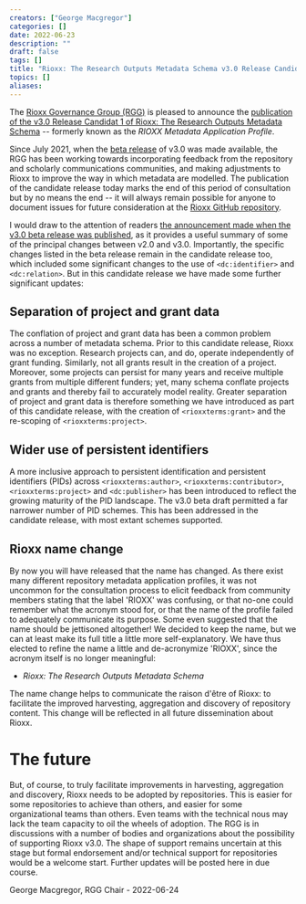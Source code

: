 ```yaml
---
creators: ["George Macgregor"]
categories: []
date: 2022-06-23
description: ""
draft: false
tags: []
title: "Rioxx: The Research Outputs Metadata Schema v3.0 Release Candidate 1 published"
topics: []
aliases:
---
```


The [Rioxx Governance Group (RGG)](https://www.rioxx.net/governance/) is pleased to announce the [publication of the v3.0 Release Candidat 1 of Rioxx: The Research Outputs Metadata Schema](https://www.rioxx.net/profiles/v3-0-rc-1/) -- formerly known as the *RIOXX Metadata Application Profile*.

Since July 2021, when the [beta release](https://www.rioxx.net/profiles/v3-0-beta-1/) of v3.0 was made available, the RGG has been working towards incorporating feedback from the repository and scholarly communications communities, and making adjustments to Rioxx to improve the way in which metadata are modelled. The publication of the candidate release today marks the end of this period of consultation but by no means the end -- it will always remain possible for anyone to document issues for future consideration at the [Rioxx GitHub repository](https://github.com/antleaf/rioxx).

I would draw to the attention of readers [the announcement made when the v3.0 beta release was published](https://www.rioxx.net/post/2021/07-06-version-3-0-draft-for-public-comment/), as it provides a useful summary of some of the principal changes between v2.0 and v3.0. Importantly, the specific changes listed in the beta release remain in the candidate release too, which included some significant changes to the use of `<dc:identifier>` and `<dc:relation>`. But in this candidate release we have made some further significant updates:

## Separation of project and grant data
The conflation of project and grant data has been a common problem across a number of metadata schema. Prior to this candidate release, Rioxx was no exception. Research projects can, and do, operate independently of grant funding. Similarly, not all grants result in the creation of a project. Moreover, some projects can persist for many years and receive multiple grants from multiple different funders; yet, many schema conflate projects and grants and thereby fail to accurately model reality. Greater separation of project and grant data is therefore something we have introduced as part of this candidate release, with the creation of `<rioxxterms:grant>` and the re-scoping of `<rioxxterms:project>`.

## Wider use of persistent identifiers
A more inclusive approach to persistent identification and persistent identifiers (PIDs) across `<rioxxterms:author>`, `<rioxxterms:contributor>`, `<rioxxterms:project>` and `<dc:publisher>` has been introduced to reflect the growing maturity of the PID landscape. The v3.0 beta draft permitted a far narrower number of PID schemes. This has been addressed in the candidate release, with most extant schemes supported.

## Rioxx name change
By now you will have released that the name has changed. As there exist many different repository metadata application profiles, it was not uncommon for the consultation process to elicit feedback from community members stating that the label 'RIOXX' was confusing, or that no-one could remember what the acronym stood for, or that the name of the profile failed to adequately communicate its purpose. Some even suggested that the name should be jettisoned altogether! We decided to keep the name, but we can at least make its full title a little more self-explanatory. We have thus elected to refine the name a little and de-acronymize 'RIOXX', since the acronym itself is no longer meaningful:

* *Rioxx: The Research Outputs Metadata Schema*

The name change helps to communicate the raison d'être of Rioxx: to facilitate the improved harvesting, aggregation and discovery of repository content. This change will be reflected in all future dissemination about Rioxx.

# The future
But, of course, to truly facilitate improvements in harvesting, aggregation and discovery, Rioxx needs to be adopted by repositories. This is easier for some repositories to achieve than others, and easier for some organizational teams than others. Even teams with the technical nous may lack the team capacity to oil the wheels of adoption. The RGG is in discussions with a number of bodies and organizations about the possibility of supporting Rioxx v3.0. The shape of support remains uncertain at this stage but formal endorsement and/or technical support for repositories would be a welcome start. Further updates will be posted here in due course.

George Macgregor, RGG Chair - 2022-06-24




